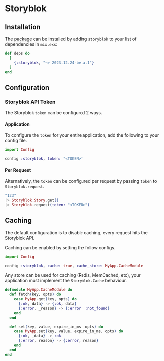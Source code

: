 # Storyblok

## Installation

The [package](https://hex.pm/packages/storyblok) can be installed by adding `storyblok` to your list of dependencies in `mix.exs`:

```elixir
def deps do
  [
    {:storyblok, "~> 2023.12.24-beta.1"}
  ]
end
```

## Configuration

### Storyblok API Token

The Storyblok `token` can be configured 2 ways.

#### Application

To configure the `token` for your entire application, add the following to your config file.

```elixir
import Config

config :storyblok, token: "<TOKEN>"
```

#### Per Request

Alternatively, the `token` can be configured per request by passing `token` to `Storyblok.request`.

```elixir
"123"
|> Storyblok.Story.get()
|> Storyblok.request(token: "<TOKEN>")
```

## Caching

The default configuration is to disable caching, every request hits the Storyblok API.

Caching can be enabled by setting the follow configs.

```elixir
import Config

config :storyblok, cache: true, cache_store: MyApp.CacheModule
```

Any store can be used for caching (Redis, MemCached, etc), your application must implement the `Storyblok.Cache` behaviour.

```elixir
defmodule MyApp.CacheModule do
  def fetch(key, opts) do
    case MyApp.get(key, opts) do
      {:ok, data} -> {:ok, data}
      {:error, _reason} -> {:error, :not_found}
    end
  end

  def set(key, value, expire_in_ms, opts) do
    case MyApp.set(key, value, expire_in_ms, opts) do
      {:ok, _data} -> :ok
      {:error, reason} -> {:error, reason}
    end
  end
end
```
